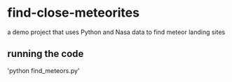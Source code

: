 # find-close-meteorites
a demo project that uses Python and Nasa data to find meteor landing sites

## running the code 
'python find_meteors.py'